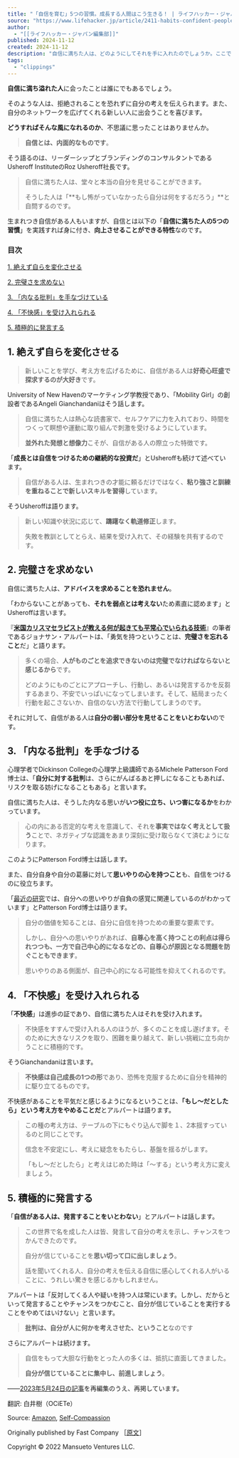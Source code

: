 ```yaml
---
title: "「自信を育む」5つの習慣。成長する人間はこう生きる！ | ライフハッカー・ジャパン"
source: "https://www.lifehacker.jp/article/2411-habits-confident-people/"
author:
  - "[[ライフハッカー・ジャパン編集部]]"
published: 2024-11-12
created: 2024-11-12
description: "自信に満ちた人は、どのようにしてそれを手に入れたのでしょうか。ここでは、自信を育むためにできる「5つの習慣」を紹介します。"
tags:
  - "clippings"
---
```

**自信に満ち溢れた人**に会ったことは誰にでもあるでしょう。

そのような人は、拒絶されることを恐れずに自分の考えを伝えられます。また、自分のネットワークを広げてくれる新しい人に出会うことを喜びます。

**どうすればそんな風になれるのか**、不思議に思ったことはありませんか。

> **自信とは、内面的なものです**。

そう語るのは、リーダーシップとブランディングのコンサルタントであるUsheroff InstituteのRoz Usheroff社長です。

> 自信に満ちた人は、堂々と本当の自分を見せることができます。
> 
> そうした人は「**もし怖がっていなかったら自分は何をするだろう」**と自問するのです。

生まれつき自信がある人もいますが、自信とは以下の「**自信に満ちた人の5つの習慣**」を実践すれば身に付き、**向上させることができる特性**なのです。

### 目次

[1\. 絶えず自らを変化させる](https://www.lifehacker.jp/article/2411-habits-confident-people/#1)

[2\. 完璧さを求めない](https://www.lifehacker.jp/article/2411-habits-confident-people/#2)

[3\. 「内なる批判」を手なづけている](https://www.lifehacker.jp/article/2411-habits-confident-people/#3)

[4\. 「不快感」を受け入れられる](https://www.lifehacker.jp/article/2411-habits-confident-people/#4)

[5\. 積極的に発言する](https://www.lifehacker.jp/article/2411-habits-confident-people/#5)

## 1\. 絶えず自らを変化させる

> 新しいことを学び、考え方を広げるために、自信がある人は**好奇心旺盛で探求するのが大好き**です。

University of New Havenのマーケティング学教授であり、「Mobility Girl」の創設者であるAngeli Gianchandaniはそう話します。

> 自信に満ちた人は熱心な読書家で、セルフケアに力を入れており、時間をつくって瞑想や運動に取り組んで刺激を受けるようにしています。
> 
> **並外れた発想と想像力**こそが、自信がある人の際立った特徴です。

「**成長とは自信をつけるための継続的な投資だ**」とUsheroffも続けて述べています。

> 自信がある人は、生まれつきの才能に頼るだけではなく、**粘り強さと訓練を重ねることで新しいスキルを習得**しています。

そうUsheroffは語ります。

> 新しい知識や状況に応じて、**躊躇なく軌道修正**します。
> 
> 失敗を教訓としてとらえ、結果を受け入れて、その経験を共有するのです。

## 2\. 完璧さを求めない

自信に満ちた人は、**アドバイスを求めることを恐れません**。

「わからないことがあっても、**それを弱点とは考えない**ため素直に認めます」とUsheroffは言います。

『**[米国カリスマセラピストが教える何が起きても平常心でいられる技術](https://amzn.to/3FMQ0p3)**』の筆者であるジョナサン・アルパートは、「勇気を持つということは、**完璧さを忘れること**だ」と語ります。

> 多くの場合、**人がものごとを追求できないのは完璧でなければならないと感じるから**です。
> 
> どのようにものごとにアプローチし、行動し、あるいは発言するかを反芻するあまり、不安でいっぱいになってしまいます。そして、結局まったく行動を起こさないか、自信のない方法で行動してしまうのです。

それに対して、自信がある人は**自分の弱い部分を見せることをいとわない**のです。

## 3\. 「内なる批判」を手なづける

心理学者でDickinson Collegeの心理学上級講師であるMichele Patterson Ford博士は、「**自分に対する批判**は、さらにがんばるあと押しになることもあれば、リスクを取る妨げになることもある」と言います。

自信に満ちた人は、そうした内なる思いが**いつ役に立ち、いつ害になるか**をわかっています。

> 心の内にある否定的な考えを意識して、それを**事実ではなく考えとして扱う**ことで、ネガティブな認識をあまり深刻に受け取らなくて済むようになります。

このようにPatterson Ford博士は話します。

また、自分自身や自分の葛藤に対して**思いやりの心を持つこと**も、自信をつけるのに役立ちます。

「[最近の研究](https://self-compassion.org/why-self-compassion-is-healthier-than-self-esteem/)では、自分への思いやりが自負の感覚に関連しているのがわかっています」とPatterson Ford博士は語ります。

> 自分の価値を知ることは、自分に自信を持つための重要な要素です。
> 
> しかし、自分への思いやりがあれば、**自尊心を高く持つことの利点は得られつつも、一方で自己中心的になるなどの、自尊心が原因となる問題を防ぐこともできます**。
> 
> 思いやりのある側面が、自己中心的になる可能性を抑えてくれるのです。

## 4\. 「不快感」を受け入れられる

「**不快感**」は進歩の証であり、自信に満ちた人はそれを受け入れます。

> 不快感をすすんで受け入れる人のほうが、多くのことを成し遂げます。そのために大きなリスクを取り、困難を乗り越えて、新しい挑戦に立ち向かうことに積極的です。

そうGianchandaniは言います。

> **不快感は自己成長の1つの形**であり、恐怖を克服するために自分を精神的に駆り立てるものです。

不快感があることを平気だと感じるようになるということは、**「もし〜だとしたら」という考え方をやめることだ**とアルパートは語ります。

> この種の考え方は、テーブルの下にもぐり込んで脚を１、2本揺すっているのと同じことです。
> 
> 信念を不安定にし、考えに疑念をもたらし、基盤を揺るがします。
> 
> 「もし〜だとしたら」と考えはじめた時は「〜する」という考え方に変えましょう。

## 5\. 積極的に発言する

「**自信がある人は、発言することをいとわない**」とアルパートは話します。

> この世界で名を成した人は皆、発言して自分の考えを示し、チャンスをつかんできたのです。
> 
> 自分が信じていることを**思い切って口に出しましょう**。
> 
> 話を聞いてくれる人、自分の考えを伝える自信に感心してくれる人がいることに、うれしい驚きを感じるかもしれません。

アルパートは「反対してくる人や疑いを持つ人は常にいます。しかし、だからといって発言することやチャンスをつかむこと、自分が信じていることを実行することをやめてはいけない」と言います。

> **批判は、自分が人に何かを考えさせた、ということ**なのです

さらにアルパートは続けます。

> 自信をもって大胆な行動をとった人の多くは、抵抗に直面してきました。
> 
> **自分が信じていることに集中し、前進しましょう**。

――[2023年5月24日の記事](https://www.lifehacker.jp/article/2305-habits-confident-people/)を再編集のうえ、再掲しています。

翻訳: 白井樹（OCiETe）

Source: [Amazon](https://amzn.to/3FMQ0p3), [Self-Compassion](https://self-compassion.org/why-self-compassion-is-healthier-than-self-esteem/)

Originally published by Fast Company ［[原文](https://www.fastcompany.com/90816620/5-habits-confident-people)］

Copyright © 2022 Mansueto Ventures LLC.